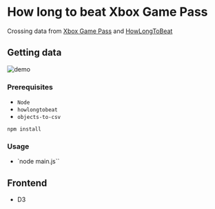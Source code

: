 # How long to beat Xbox Game Pass
Crossing data from [Xbox Game Pass](https://www.xbox.com/es-ES/xbox-game-pass/games) and [HowLongToBeat](https://www.howlongtobeat.com)

## Getting data
![demo]()

### Prerequisites
- `Node`
- `howlongtobeat`
- `objects-to-csv`
```
npm install
```

### Usage
- `node main.js``

## Frontend
- D3
